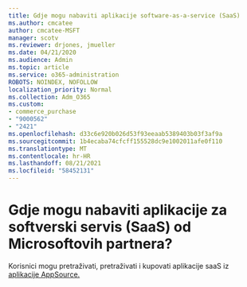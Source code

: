 ```yaml
---
title: Gdje mogu nabaviti aplikacije software-as-a-service (SaaS)
ms.author: cmcatee
author: cmcatee-MSFT
manager: scotv
ms.reviewer: drjones, jmueller
ms.date: 04/21/2020
ms.audience: Admin
ms.topic: article
ms.service: o365-administration
ROBOTS: NOINDEX, NOFOLLOW
localization_priority: Normal
ms.collection: Adm_O365
ms.custom:
- commerce_purchase
- "9000562"
- "2421"
ms.openlocfilehash: d33c6e920b026d53f93eeaab5389403b03f3af9a
ms.sourcegitcommit: 1b4ecaba74cfcff155528dc9e1002011afe0f110
ms.translationtype: MT
ms.contentlocale: hr-HR
ms.lasthandoff: 08/21/2021
ms.locfileid: "58452131"
---
```

# <a name="where-do-i-get-software-as-a-service-saas-apps-from-microsoft-partners"></a>Gdje mogu nabaviti aplikacije za softverski servis (SaaS) od Microsoftovih partnera?

Korisnici mogu pretraživati, pretraživati i kupovati aplikacije saaS iz [aplikacije AppSource.](https://appsource.microsoft.com)